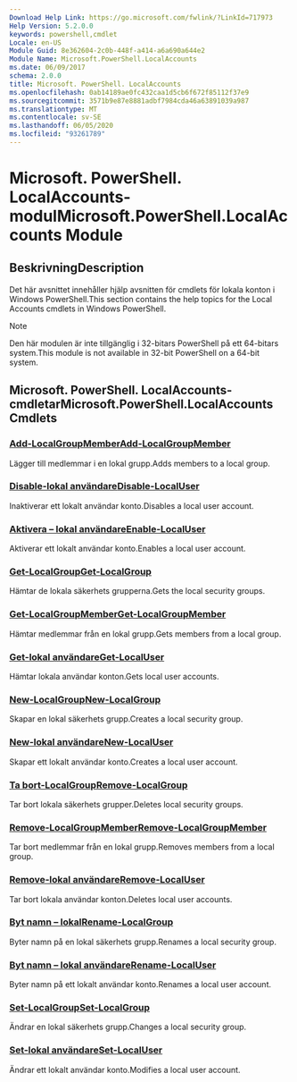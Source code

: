 ```yaml
---
Download Help Link: https://go.microsoft.com/fwlink/?LinkId=717973
Help Version: 5.2.0.0
keywords: powershell,cmdlet
Locale: en-US
Module Guid: 8e362604-2c0b-448f-a414-a6a690a644e2
Module Name: Microsoft.PowerShell.LocalAccounts
ms.date: 06/09/2017
schema: 2.0.0
title: Microsoft. PowerShell. LocalAccounts
ms.openlocfilehash: 0ab14189ae0fc432caa1d5cb6f672f85112f37e9
ms.sourcegitcommit: 3571b9e87e8881adbf7984cda46a63891039a987
ms.translationtype: MT
ms.contentlocale: sv-SE
ms.lasthandoff: 06/05/2020
ms.locfileid: "93261789"
---
```

# <span data-ttu-id="7436c-103">Microsoft. PowerShell. LocalAccounts-modul</span><span class="sxs-lookup"><span data-stu-id="7436c-103">Microsoft.PowerShell.LocalAccounts Module</span></span>
## <span data-ttu-id="7436c-104">Beskrivning</span><span class="sxs-lookup"><span data-stu-id="7436c-104">Description</span></span>
<span data-ttu-id="7436c-105">Det här avsnittet innehåller hjälp avsnitten för cmdlets för lokala konton i Windows PowerShell.</span><span class="sxs-lookup"><span data-stu-id="7436c-105">This section contains the help topics for the Local Accounts cmdlets in Windows PowerShell.</span></span>

> [!NOTE]
> <span data-ttu-id="7436c-106">Den här modulen är inte tillgänglig i 32-bitars PowerShell på ett 64-bitars system.</span><span class="sxs-lookup"><span data-stu-id="7436c-106">This module is not available in 32-bit PowerShell on a 64-bit system.</span></span>

## <span data-ttu-id="7436c-107">Microsoft. PowerShell. LocalAccounts-cmdletar</span><span class="sxs-lookup"><span data-stu-id="7436c-107">Microsoft.PowerShell.LocalAccounts Cmdlets</span></span>

### [<span data-ttu-id="7436c-108">Add-LocalGroupMember</span><span class="sxs-lookup"><span data-stu-id="7436c-108">Add-LocalGroupMember</span></span>](Add-LocalGroupMember.md)
<span data-ttu-id="7436c-109">Lägger till medlemmar i en lokal grupp.</span><span class="sxs-lookup"><span data-stu-id="7436c-109">Adds members to a local group.</span></span>

### [<span data-ttu-id="7436c-110">Disable-lokal användare</span><span class="sxs-lookup"><span data-stu-id="7436c-110">Disable-LocalUser</span></span>](Disable-LocalUser.md)
<span data-ttu-id="7436c-111">Inaktiverar ett lokalt användar konto.</span><span class="sxs-lookup"><span data-stu-id="7436c-111">Disables a local user account.</span></span>

### [<span data-ttu-id="7436c-112">Aktivera – lokal användare</span><span class="sxs-lookup"><span data-stu-id="7436c-112">Enable-LocalUser</span></span>](Enable-LocalUser.md)
<span data-ttu-id="7436c-113">Aktiverar ett lokalt användar konto.</span><span class="sxs-lookup"><span data-stu-id="7436c-113">Enables a local user account.</span></span>

### [<span data-ttu-id="7436c-114">Get-LocalGroup</span><span class="sxs-lookup"><span data-stu-id="7436c-114">Get-LocalGroup</span></span>](Get-LocalGroup.md)
<span data-ttu-id="7436c-115">Hämtar de lokala säkerhets grupperna.</span><span class="sxs-lookup"><span data-stu-id="7436c-115">Gets the local security groups.</span></span>

### [<span data-ttu-id="7436c-116">Get-LocalGroupMember</span><span class="sxs-lookup"><span data-stu-id="7436c-116">Get-LocalGroupMember</span></span>](Get-LocalGroupMember.md)
<span data-ttu-id="7436c-117">Hämtar medlemmar från en lokal grupp.</span><span class="sxs-lookup"><span data-stu-id="7436c-117">Gets members from a local group.</span></span>

### [<span data-ttu-id="7436c-118">Get-lokal användare</span><span class="sxs-lookup"><span data-stu-id="7436c-118">Get-LocalUser</span></span>](Get-LocalUser.md)
<span data-ttu-id="7436c-119">Hämtar lokala användar konton.</span><span class="sxs-lookup"><span data-stu-id="7436c-119">Gets local user accounts.</span></span>

### [<span data-ttu-id="7436c-120">New-LocalGroup</span><span class="sxs-lookup"><span data-stu-id="7436c-120">New-LocalGroup</span></span>](New-LocalGroup.md)
<span data-ttu-id="7436c-121">Skapar en lokal säkerhets grupp.</span><span class="sxs-lookup"><span data-stu-id="7436c-121">Creates a local security group.</span></span>

### [<span data-ttu-id="7436c-122">New-lokal användare</span><span class="sxs-lookup"><span data-stu-id="7436c-122">New-LocalUser</span></span>](New-LocalUser.md)
<span data-ttu-id="7436c-123">Skapar ett lokalt användar konto.</span><span class="sxs-lookup"><span data-stu-id="7436c-123">Creates a local user account.</span></span>

### [<span data-ttu-id="7436c-124">Ta bort-LocalGroup</span><span class="sxs-lookup"><span data-stu-id="7436c-124">Remove-LocalGroup</span></span>](Remove-LocalGroup.md)
<span data-ttu-id="7436c-125">Tar bort lokala säkerhets grupper.</span><span class="sxs-lookup"><span data-stu-id="7436c-125">Deletes local security groups.</span></span>

### [<span data-ttu-id="7436c-126">Remove-LocalGroupMember</span><span class="sxs-lookup"><span data-stu-id="7436c-126">Remove-LocalGroupMember</span></span>](Remove-LocalGroupMember.md)
<span data-ttu-id="7436c-127">Tar bort medlemmar från en lokal grupp.</span><span class="sxs-lookup"><span data-stu-id="7436c-127">Removes members from a local group.</span></span>

### [<span data-ttu-id="7436c-128">Remove-lokal användare</span><span class="sxs-lookup"><span data-stu-id="7436c-128">Remove-LocalUser</span></span>](Remove-LocalUser.md)
<span data-ttu-id="7436c-129">Tar bort lokala användar konton.</span><span class="sxs-lookup"><span data-stu-id="7436c-129">Deletes local user accounts.</span></span>

### [<span data-ttu-id="7436c-130">Byt namn – lokal</span><span class="sxs-lookup"><span data-stu-id="7436c-130">Rename-LocalGroup</span></span>](Rename-LocalGroup.md)
<span data-ttu-id="7436c-131">Byter namn på en lokal säkerhets grupp.</span><span class="sxs-lookup"><span data-stu-id="7436c-131">Renames a local security group.</span></span>

### [<span data-ttu-id="7436c-132">Byt namn – lokal användare</span><span class="sxs-lookup"><span data-stu-id="7436c-132">Rename-LocalUser</span></span>](Rename-LocalUser.md)
<span data-ttu-id="7436c-133">Byter namn på ett lokalt användar konto.</span><span class="sxs-lookup"><span data-stu-id="7436c-133">Renames a local user account.</span></span>

### [<span data-ttu-id="7436c-134">Set-LocalGroup</span><span class="sxs-lookup"><span data-stu-id="7436c-134">Set-LocalGroup</span></span>](Set-LocalGroup.md)
<span data-ttu-id="7436c-135">Ändrar en lokal säkerhets grupp.</span><span class="sxs-lookup"><span data-stu-id="7436c-135">Changes a local security group.</span></span>

### [<span data-ttu-id="7436c-136">Set-lokal användare</span><span class="sxs-lookup"><span data-stu-id="7436c-136">Set-LocalUser</span></span>](Set-LocalUser.md)
<span data-ttu-id="7436c-137">Ändrar ett lokalt användar konto.</span><span class="sxs-lookup"><span data-stu-id="7436c-137">Modifies a local user account.</span></span>
